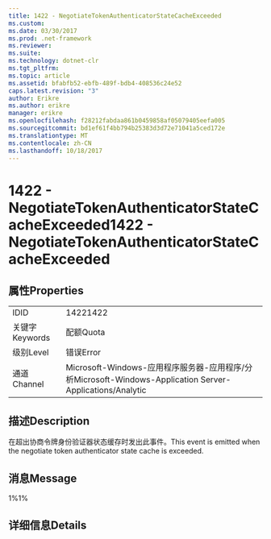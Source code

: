```yaml
---
title: 1422 - NegotiateTokenAuthenticatorStateCacheExceeded
ms.custom: 
ms.date: 03/30/2017
ms.prod: .net-framework
ms.reviewer: 
ms.suite: 
ms.technology: dotnet-clr
ms.tgt_pltfrm: 
ms.topic: article
ms.assetid: bfabfb52-ebfb-489f-bdb4-408536c24e52
caps.latest.revision: "3"
author: Erikre
ms.author: erikre
manager: erikre
ms.openlocfilehash: f28212fabdaa861b0459858af05079405eefa005
ms.sourcegitcommit: bd1ef61f4bb794b25383d3d72e71041a5ced172e
ms.translationtype: MT
ms.contentlocale: zh-CN
ms.lasthandoff: 10/18/2017
---
```

# <a name="1422---negotiatetokenauthenticatorstatecacheexceeded"></a><span data-ttu-id="176ce-102">1422 - NegotiateTokenAuthenticatorStateCacheExceeded</span><span class="sxs-lookup"><span data-stu-id="176ce-102">1422 - NegotiateTokenAuthenticatorStateCacheExceeded</span></span>
## <a name="properties"></a><span data-ttu-id="176ce-103">属性</span><span class="sxs-lookup"><span data-stu-id="176ce-103">Properties</span></span>  
  
|||  
|-|-|  
|<span data-ttu-id="176ce-104">ID</span><span class="sxs-lookup"><span data-stu-id="176ce-104">ID</span></span>|<span data-ttu-id="176ce-105">1422</span><span class="sxs-lookup"><span data-stu-id="176ce-105">1422</span></span>|  
|<span data-ttu-id="176ce-106">关键字</span><span class="sxs-lookup"><span data-stu-id="176ce-106">Keywords</span></span>|<span data-ttu-id="176ce-107">配额</span><span class="sxs-lookup"><span data-stu-id="176ce-107">Quota</span></span>|  
|<span data-ttu-id="176ce-108">级别</span><span class="sxs-lookup"><span data-stu-id="176ce-108">Level</span></span>|<span data-ttu-id="176ce-109">错误</span><span class="sxs-lookup"><span data-stu-id="176ce-109">Error</span></span>|  
|<span data-ttu-id="176ce-110">通道</span><span class="sxs-lookup"><span data-stu-id="176ce-110">Channel</span></span>|<span data-ttu-id="176ce-111">Microsoft-Windows-应用程序服务器-应用程序/分析</span><span class="sxs-lookup"><span data-stu-id="176ce-111">Microsoft-Windows-Application Server-Applications/Analytic</span></span>|  
  
## <a name="description"></a><span data-ttu-id="176ce-112">描述</span><span class="sxs-lookup"><span data-stu-id="176ce-112">Description</span></span>  
 <span data-ttu-id="176ce-113">在超出协商令牌身份验证器状态缓存时发出此事件。</span><span class="sxs-lookup"><span data-stu-id="176ce-113">This event is emitted when the negotiate token authenticator state cache is exceeded.</span></span>  
  
## <a name="message"></a><span data-ttu-id="176ce-114">消息</span><span class="sxs-lookup"><span data-stu-id="176ce-114">Message</span></span>  
 <span data-ttu-id="176ce-115">1%</span><span class="sxs-lookup"><span data-stu-id="176ce-115">1%</span></span>  
  
## <a name="details"></a><span data-ttu-id="176ce-116">详细信息</span><span class="sxs-lookup"><span data-stu-id="176ce-116">Details</span></span>

